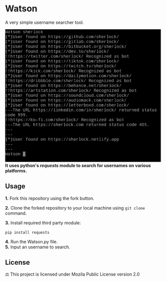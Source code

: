 # Watson
A very simple username searcher tool.<br>

<img src="Assets/20250415_110324.jpg"><br>
<b>It uses python's <i>requests</i> module to search for usernames on various platforms.
</b> 
<h2>Usage</h2>

<b>1.</b> Fork this repository using the fork button.

<b>2.</b> Clone the forked repository to your local machine using ``git clone`` command.<br>

<b>3.</b> Install required third party module:

```
pip install requests
```
<b>4.</b> Run the Watson.py file.<br>
<b>5.</b> Input an username to search.<br>

<h2>License</h2>

⚖ This project is licensed under Mozila Public License version 2.0
